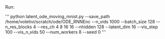 Run:

'''
python latent_ode_moving_mnist.py --save_path /home/voletivi/scratch/ode/ODE_RNNEnc --n_vids 1000 --batch_size 128 --n_res_blocks 4 --res_ch 4 8 16 16 --nhidden 128 --latent_dim 16 --vis_step 100 --vis_n_vids 50 --num_workers 8 --seed 0
'''
